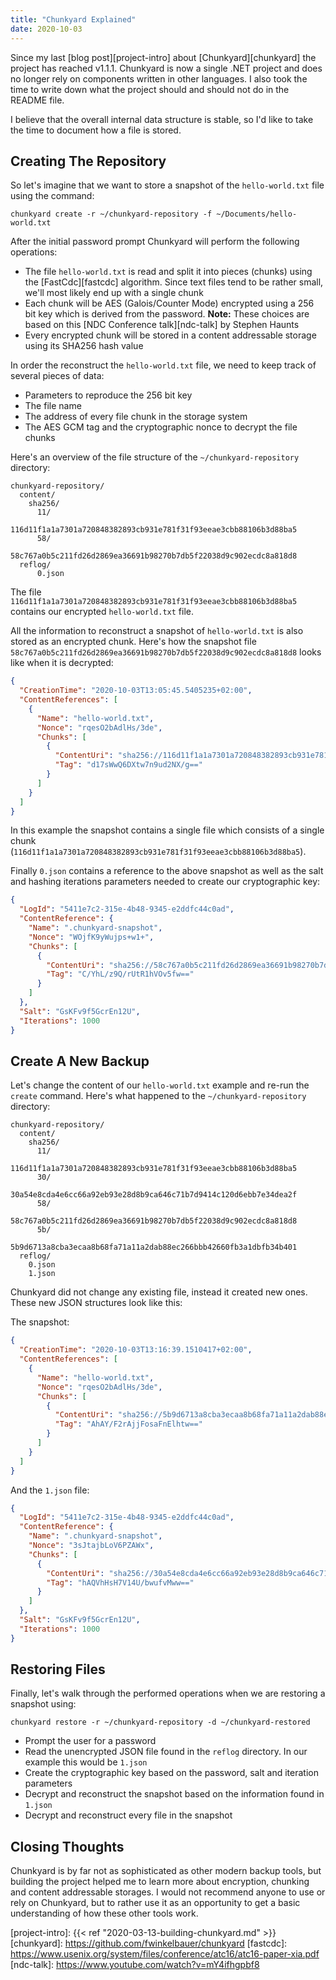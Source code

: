 ```yaml
---
title: "Chunkyard Explained"
date: 2020-10-03
---
```


Since my last [blog post][project-intro] about [Chunkyard][chunkyard] the
project has reached v1.1.1. Chunkyard is now a single .NET project and does no
longer rely on components written in other languages. I also took the time to
write down what the project should and should not do in the README file.

I believe that the overall internal data structure is stable, so I'd like to
take the time to document how a file is stored.

## Creating The Repository

So let's imagine that we want to store a snapshot of the `hello-world.txt` file
using the command:

``` shell
chunkyard create -r ~/chunkyard-repository -f ~/Documents/hello-world.txt
```

After the initial password prompt Chunkyard will perform the following
operations:

- The file `hello-world.txt` is read and split it into pieces (chunks) using the
  [FastCdc][fastcdc] algorithm. Since text files tend to be rather small, we'll
  most likely end up with a single chunk
- Each chunk will be AES (Galois/Counter Mode) encrypted using a 256 bit key
  which is derived from the password. **Note:** These choices are based on this
  [NDC Conference talk][ndc-talk] by Stephen Haunts
- Every encrypted chunk will be stored in a content addressable storage using
  its SHA256 hash value

In order the reconstruct the `hello-world.txt` file, we need to keep track of
several pieces of data:

- Parameters to reproduce the 256 bit key
- The file name
- The address of every file chunk in the storage system
- The AES GCM tag and the cryptographic nonce to decrypt the file chunks

Here's an overview of the file structure of the `~/chunkyard-repository`
directory:

``` text
chunkyard-repository/
  content/
    sha256/
      11/
        116d11f1a1a7301a720848382893cb931e781f31f93eeae3cbb88106b3d88ba5
      58/
        58c767a0b5c211fd26d2869ea36691b98270b7db5f22038d9c902ecdc8a818d8
  reflog/
      0.json
```

The file `116d11f1a1a7301a720848382893cb931e781f31f93eeae3cbb88106b3d88ba5`
contains our encrypted `hello-world.txt` file.

All the information to reconstruct a snapshot of `hello-world.txt` is also
stored as an encrypted chunk. Here's how the snapshot file
`58c767a0b5c211fd26d2869ea36691b98270b7db5f22038d9c902ecdc8a818d8` looks like
when it is decrypted:

``` json
{
  "CreationTime": "2020-10-03T13:05:45.5405235+02:00",
  "ContentReferences": [
    {
      "Name": "hello-world.txt",
      "Nonce": "rqesO2bAdlHs/3de",
      "Chunks": [
        {
          "ContentUri": "sha256://116d11f1a1a7301a720848382893cb931e781f31f93eeae3cbb88106b3d88ba5",
          "Tag": "d17sWwQ6DXtw7n9ud2NX/g=="
        }
      ]
    }
  ]
}
```

In this example the snapshot contains a single file which consists of a single
chunk (`116d11f1a1a7301a720848382893cb931e781f31f93eeae3cbb88106b3d88ba5`).

Finally `0.json` contains a reference to the above snapshot as well as the salt
and hashing iterations parameters needed to create our cryptographic key:

``` json
{
  "LogId": "5411e7c2-315e-4b48-9345-e2ddfc44c0ad",
  "ContentReference": {
    "Name": ".chunkyard-snapshot",
    "Nonce": "WOjfK9yWujps+w1+",
    "Chunks": [
      {
        "ContentUri": "sha256://58c767a0b5c211fd26d2869ea36691b98270b7db5f22038d9c902ecdc8a818d8",
        "Tag": "C/YhL/z9Q/rUtR1hVOv5fw=="
      }
    ]
  },
  "Salt": "GsKFv9f5GcrEn12U",
  "Iterations": 1000
}
```

## Create A New Backup

Let's change the content of our `hello-world.txt` example and re-run the
`create` command. Here's what happened to the `~/chunkyard-repository` directory:

``` text
chunkyard-repository/
  content/
    sha256/
      11/
        116d11f1a1a7301a720848382893cb931e781f31f93eeae3cbb88106b3d88ba5
      30/
        30a54e8cda4e6cc66a92eb93e28d8b9ca646c71b7d9414c120d6ebb7e34dea2f
      58/
        58c767a0b5c211fd26d2869ea36691b98270b7db5f22038d9c902ecdc8a818d8
      5b/
        5b9d6713a8cba3ecaa8b68fa71a11a2dab88ec266bbb42660fb3a1dbfb34b401
  reflog/
    0.json
    1.json
```

Chunkyard did not change any existing file, instead it created new ones. These
new JSON structures look like this:

The snapshot:

``` json
{
  "CreationTime": "2020-10-03T13:16:39.1510417+02:00",
  "ContentReferences": [
    {
      "Name": "hello-world.txt",
      "Nonce": "rqesO2bAdlHs/3de",
      "Chunks": [
        {
          "ContentUri": "sha256://5b9d6713a8cba3ecaa8b68fa71a11a2dab88ec266bbb42660fb3a1dbfb34b401",
          "Tag": "AhAY/F2rAjjFosaFnElhtw=="
        }
      ]
    }
  ]
}
```

And the `1.json` file:

``` json
{
  "LogId": "5411e7c2-315e-4b48-9345-e2ddfc44c0ad",
  "ContentReference": {
    "Name": ".chunkyard-snapshot",
    "Nonce": "3sJtajbLoV6PZAWx",
    "Chunks": [
      {
        "ContentUri": "sha256://30a54e8cda4e6cc66a92eb93e28d8b9ca646c71b7d9414c120d6ebb7e34dea2f",
        "Tag": "hAQVhHsH7V14U/bwufvMww=="
      }
    ]
  },
  "Salt": "GsKFv9f5GcrEn12U",
  "Iterations": 1000
}
```

## Restoring Files

Finally, let's walk through the performed operations when we are restoring a
snapshot using:

``` shell
chunkyard restore -r ~/chunkyard-repository -d ~/chunkyard-restored
```

- Prompt the user for a password
- Read the unencrypted JSON file found in the `reflog` directory. In our example
  this would be `1.json`
- Create the cryptographic key based on the password, salt and iteration parameters
- Decrypt and reconstruct the snapshot based on the information found in
  `1.json`
- Decrypt and reconstruct every file in the snapshot

## Closing Thoughts

Chunkyard is by far not as sophisticated as other modern backup tools, but
building the project helped me to learn more about encryption, chunking and
content addressable storages. I would not recommend anyone to use or rely on
Chunkyard, but to rather use it as an opportunity to get a basic understanding
of how these other tools work.

[project-intro]: {{< ref "2020-03-13-building-chunkyard.md" >}}
[chunkyard]: https://github.com/fwinkelbauer/chunkyard
[fastcdc]: https://www.usenix.org/system/files/conference/atc16/atc16-paper-xia.pdf
[ndc-talk]: https://www.youtube.com/watch?v=mY4ifhgpbf8
